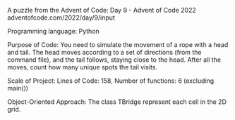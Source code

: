 A puzzle from the Advent of Code: Day 9 - Advent of Code 2022
adventofcode.com/2022/day/9/input

Programming language: Python

Purpose of Code: 
You need to simulate the movement of a rope with a head and tail. The head moves according to a set of directions (from the command file), and the tail follows, staying close to the head. After all the moves, count how many unique spots the tail visits.

Scale of Project: 
Lines of Code: 158, Number of functions: 6 (excluding main())

Object-Oriented Approach: The class TBridge represent each cell in the 2D grid. 
